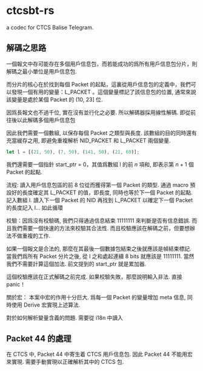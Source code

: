 # ctcsbt-rs

a codec for CTCS Balise Telegram.

## 解碼之思路

一個報文中存可能存在多個用戶信息包，而若能成功的爲所有用戶信息包分片，則解碼之最小單位是用戶信息包.

而分片的核心在於找到每個 Packet 的起點，這裏從用戶信息包的定義中，我們可以發現一個有用的變量：L_PACKET 。這個變量標記了該信息包的位置, 通常來說該變量是處於某個 Packet 的 (10, 23] 位.

因爲長報文也不過千位, 實在沒有並行化之必要. 所以解碼器採用線性解碼. 即從前往後以此解碼多個用戶信息包

因此我們需要一個數組, 以保存每個 Packet 之類型與長度. 該數組的目的同時還有充當緩存之用, 即避免重複解析 NID_PACKET 和 L_PACKET 兩個變量.

```rust
let l = [(21, 50), (7, 50), (141, 50), (21, 60)];
```

我們還需要一個指針 start_ptr = 0，其值爲數組 l 的前 $n$ 項和, 即表示第 $n+1$ 個 Packet 的起點.

流程: 讀入用戶信息包區的前 8 位從而獲得第一個 Packet 的類型. 通過 macro 預設好的長度確定其 L_PACKET 的值，即長度, 同時也等於下一個 Packet 的起點. 記入數組 l. 讀入下一個 Packet 的 NID 再找到 L_PACKET 以確定下一個 Packet 的長度記入 l... 如此循環

校驗：因爲沒有校驗碼, 我們只得通過信息結束 11111111 來判斷是否有信息錯誤. 而且我們需要一個快速的方法來校驗其合法性. 而且校驗應該在解碼之前，但要想辦法不做重複的工作.

如果一個報文是合法的, 那麼在其最後一個數據包結束之後就應該是幀結束標記. 當我們爲所有 Packet 分片之後, 從 l 之和處起連續 8 bits 就應該是 11111111. 當然我們不需要計算這個加法. 前文提到的 start_ptr 就是累加器.

這個校驗應該在正式解碼之前完成. 如果校驗失敗，那麼說明輸入非法. 直接 panic！

關於宏：
本案中宏的作用十分巨大. 爲每一個 Packet 的變量增加 meta 信息, 同時使用 Derive 宏實現上述算法.

對於如何解析變量含義的問題. 需要從 i18n 中讀入

## Packet 44 的處理

在 CTCS 中, Packet 44 中寄生着 CTCS 用戶信息包. 因此 Packet 44 不能用宏來實現. 需要手動實現以正確解析其中的 CTCS 包.
